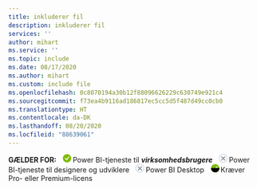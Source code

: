 ```yaml
---
title: inkluderer fil
description: inkluderer fil
services: ''
author: mihart
ms.service: ''
ms.topic: include
ms.date: 08/17/2020
ms.author: mihart
ms.custom: include file
ms.openlocfilehash: 0c8070194a30b12f88096626229c630749e921c4
ms.sourcegitcommit: f73ea4b9116ad186817ec5cc5d5f487d49cc0cb0
ms.translationtype: HT
ms.contentlocale: da-DK
ms.lasthandoff: 08/20/2020
ms.locfileid: "88639061"
---
```

<Token>**GÆLDER FOR:** ![ja](media/yes.png)Power BI-tjeneste til ***virksomhedsbrugere*** ![nej](media/no.png)Power BI-tjeneste til designere og udviklere ![nej](media/no.png)Power BI Desktop ![ja](media/maybe.png)Kræver Pro- eller Premium-licens </Token>